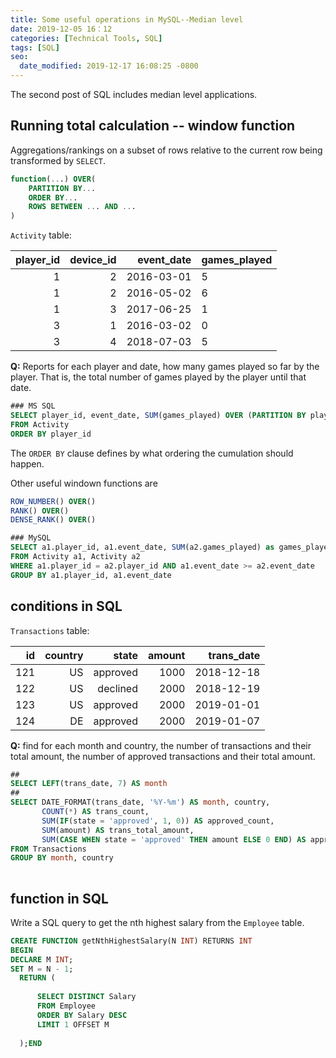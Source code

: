 ```yaml
---
title: Some useful operations in MySQL--Median level
date: 2019-12-05 16：12
categories: [Technical Tools, SQL]
tags: [SQL]
seo:
  date_modified: 2019-12-17 16:08:25 -0800
---
```


The second post of SQL includes median level applications. 

## Running total calculation -- window function

Aggregations/rankings on a subset of rows relative to the current row being transformed by `SELECT`.

```sql
function(...) OVER(
    PARTITION BY...
    ORDER BY...
    ROWS BETWEEN ... AND ...
)
```

`Activity` table:

| player_id | device_id | event_date | games_played |
|----------:|----------:|-----------:|--------------|
| 1         | 2         | 2016-03-01 | 5            |
| 1         | 2         | 2016-05-02 | 6            |
| 1         | 3         | 2017-06-25 | 1            |
| 3         | 1         | 2016-03-02 | 0            |
| 3         | 4         | 2018-07-03 | 5            |

**Q:**  Reports for each player and date, how many games played so far by the player. That is, the total number of games played by the player until that date. 

```sql
### MS SQL
SELECT player_id, event_date, SUM(games_played) OVER (PARTITION BY player_id ORDER BY event_date) AS games_played_so_far
FROM Activity
ORDER BY player_id
```
The `ORDER BY` clause defines by what ordering the cumulation should happen.

Other useful windown functions are

```sql
ROW_NUMBER() OVER()
RANK() OVER()
DENSE_RANK() OVER()
```

```sql
### MySQL
SELECT a1.player_id, a1.event_date, SUM(a2.games_played) as games_played_so_far
FROM Activity a1, Activity a2
WHERE a1.player_id = a2.player_id AND a1.event_date >= a2.event_date
GROUP BY a1.player_id, a1.event_date
```

## conditions in SQL

`Transactions` table:

| id   | country | state    | amount | trans_date |
|-----:|--------:|---------:|-------:|-----------:|
| 121  | US      | approved | 1000   | 2018-12-18 |
| 122  | US      | declined | 2000   | 2018-12-19 |
| 123  | US      | approved | 2000   | 2019-01-01 |
| 124  | DE      | approved | 2000   | 2019-01-07 |

**Q:** find for each month and country, the number of transactions and their total amount, the number of approved transactions and their total amount.

```sql
##
SELECT LEFT(trans_date, 7) AS month
##
SELECT DATE_FORMAT(trans_date, '%Y-%m') AS month, country, 
       COUNT(*) AS trans_count,
       SUM(IF(state = 'approved', 1, 0)) AS approved_count, 
       SUM(amount) AS trans_total_amount, 
       SUM(CASE WHEN state = 'approved' THEN amount ELSE 0 END) AS approved_total_amount
FROM Transactions
GROUP BY month, country
                           
```

## function in SQL
Write a SQL query to get the nth highest salary from the `Employee` table.

```sql
CREATE FUNCTION getNthHighestSalary(N INT) RETURNS INT
BEGIN
DECLARE M INT;
SET M = N - 1;
  RETURN (
    
      SELECT DISTINCT Salary
      FROM Employee
      ORDER BY Salary DESC
      LIMIT 1 OFFSET M
      
  );END
```
